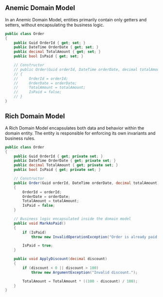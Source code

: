 ## Anemic Domain Model

In an Anemic Domain Model, entities primarily contain only getters and setters, without encapsulating the business logic.

```c#
public class Order
{
    public Guid OrderId { get; set; }
    public DateTime OrderDate { get; set; }
    public decimal TotalAmount { get; set; }
    public bool IsPaid { get; set; }

    // Constructor
    // public Order(Guid orderId, DateTime orderDate, decimal totalAmount)
    // {
    //     OrderId = orderId;
    //     OrderDate = orderDate;
    //     TotalAmount = totalAmount;
    //     IsPaid = false;
    // }
}
```

## Rich Domain Model

A Rich Domain Model encapsulates both data and behavior within the domain entity. The entity is responsible for enforcing its own invariants and business rules.

```c#
public class Order
{
    public Guid OrderId { get; private set; }
    public DateTime OrderDate { get; private set; }
    public decimal TotalAmount { get; private set; }
    public bool IsPaid { get; private set; }

    // Constructor
    public Order(Guid orderId, DateTime orderDate, decimal totalAmount)
    {
        OrderId = orderId;
        OrderDate = orderDate;
        TotalAmount = totalAmount;
        IsPaid = false;
    }

    // Business logic encapsulated inside the domain model
    public void MarkAsPaid()
    {
        if (IsPaid)
            throw new InvalidOperationException("Order is already paid.");

        IsPaid = true;
    }

    public void ApplyDiscount(decimal discount)
    {
        if (discount < 0 || discount > 100)
            throw new ArgumentException("Invalid discount.");

        TotalAmount = TotalAmount * ((100 - discount) / 100);
    }
}
```
